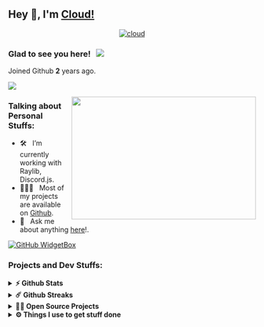 
## Hey 👋, I'm [Cloud!](https://github.com/Cloud-NL/)
<p align="center">
    <a href="https://discord.com/users/822065286109724743">
        <img title="Cloud" alt="cloud" src="https://discord.c99.nl/widget/theme-5/668193276846931988.png"/>
    </a>
</p>

### Glad to see you here! &nbsp; ![](https://visitor-badge.glitch.me/badge?page_id=Cloud-NL.Cloud-NL&style=flat-square&color=0088cc)

Joined Github **2** years ago.

[![](https://Pong-Remake.herokuapp.com/badge?username=Cloud-NL&label=Pong-Remake%20Profile%20Score&style=for-the-badge&color=0088cc)](https://Pong-Remake.herokuapp.com/)

<img align="right" height="250" width="375" alt="" src="https://raw.githubusercontent.com/Cloud-NL/Cloud-NL/master/gifs/coder.gif" />

### Talking about Personal Stuffs:

- 🛠 &nbsp; I’m currently working with Raylib, Discord.js.
- 👨🏻‍💻 &nbsp; Most of my projects are available on [Github](https://github.com/Cloud-NL).
- 💬 &nbsp; Ask me about anything [here](https://github.com/Cloud-NL/Cloud-NL/issues/2)!.

[![GitHub WidgetBox](https://github-widgetbox.vercel.app/api/skills?languages=js,html,css,c,cpp,lua)](https://github.com/Jurredr/github-widgetbox)

<!--
<code><img height="25" src="https://raw.githubusercontent.com/github/explore/80688e429a7d4ef2fca1e82350fe8e3517d3494d/topics/sass/sass.png" alt="sass"></code>
-->

### Projects and Dev Stuffs:

<details>	
  <summary><b>⚡ Github Stats</b></summary>

  <br />
  <img height="180em" src="https://github-readme-stats.vercel.app/api?username=Cloud-NL&show_icons=true&hide_border=true&&count_private=true&include_all_commits=true" />
  <img height="180em" src="https://github-readme-stats.vercel.app/api/top-langs/?username=Cloud-NL&exclude_repo=KNN-Image-Classification&show_icons=true&hide_border=true&layout=compact&langs_count=8"/>
</details>

<details>	
  <summary><b>☄️ Github Streaks</b></summary>

  <br />
  <img height="180em" src="https://github-readme-streak-stats.herokuapp.com/?user=Cloud-NL&hide_border=true" />
</details>

<details>
  <summary><b>🧑‍🚀 Open Source Projects</b></summary>

  <br />
  <table>
    <thead align="center">
      <tr border: none;>
        <td><b>💻 Projects</b></td>
        <td><b>🌟 Stars</b></td>
        <td><b>🍴 Forks</b></td>
        <td><b>🐛 Issues</b></td>
        <td><b>🔔 Pull Requests</b></td>
        <td><b>👨‍💻 Language</b></td>
      </tr>
    </thead>
    <tbody>
      <tr>
	      <td><a href="https://github.com/Cloud-NL/Pong-Remake"><b>⚪ Pong</b></a></td>
        <td><img alt="Stars" src="https://img.shields.io/github/stars/Cloud-NL/Pong-Remake?style=flat-square&labelColor=343b41"/></td>
        <td><img alt="Forks" src="https://img.shields.io/github/forks/Cloud-NL/Pong-Remake?style=flat-square&labelColor=343b41"/></td>
        <td><img alt="Issues" src="https://img.shields.io/github/issues/Cloud-NL/Pong-Remake?style=flat-square"/></td>
        <td><img alt="Pull Requests" src="https://img.shields.io/github/issues-pr/Cloud-NL/Pong-Remake?style=flat-square"/></td>
        <td><img alt="Language" src="https://img.shields.io/github/languages/top/Cloud-NL/Pong-Remake?style=flat-square"/></td>
      </tr>
      <tr>
	      <td><a href="https://github.com/Cloud-NL/Gold-Jam"><b>🪙 GoldJam</b></a></td>
        <td><img alt="Stars" src="https://img.shields.io/github/stars/Cloud-NL/Gold-Jam?style=flat-square&labelColor=343b41"/></td>
        <td><img alt="Forks" src="https://img.shields.io/github/forks/Cloud-NL/Gold-Jam?style=flat-square&labelColor=343b41"/></td>
        <td><img alt="Issues" src="https://img.shields.io/github/issues/Cloud-NL/Gold-Jam?style=flat-square"/></td>
        <td><img alt="Pull Requests" src="https://img.shields.io/github/issues-pr/Cloud-NL/Gold-Jam?style=flat-square"/></td>
        <td><img alt="Language" src="https://img.shields.io/github/languages/top/Cloud-NL/Gold-Jam?label=C&style=flat-square"/></td>
      </tr>
    </tbody>
  </table>
  <br />
</details>
 
<details>	
  <br />
  <summary><b>⚙️ Things I use to get stuff done</b></summary>
  	<ul>
  	    <li><b>OS:</b> Windows 11</li>
  	    <li><b>Browser: </b> Google Chrome</li>
	    <li><b>Code Editor:</b> Visual Studio Code</li>
	    <br />
	</ul>	
</details>

#
